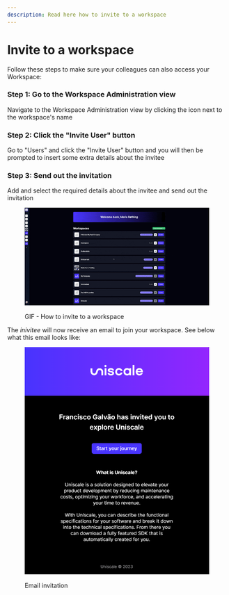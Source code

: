 ```yaml
---
description: Read here how to invite to a workspace
---
```


# Invite to a workspace

Follow these steps to make sure your colleagues can also access your Workspace:

### Step 1: Go to the Workspace Administration view

Navigate to the Workspace Administration view by clicking the icon next to the workspace's name



### Step 2: Click the "Invite User" button

Go to "Users" and click the "Invite User" button and you will then be prompted to insert some extra details about the invitee



### Step 3: Send out the invitation

Add and select the required details about the invitee and send out the invitation

<figure><img src="../../.gitbook/assets/CleanShot 2024-03-14 at 15.09.14.gif" alt=""><figcaption><p>GIF - How to invite to a workspace</p></figcaption></figure>



The _inivitee_ will now receive an email to join your workspace. See below what this email looks like:

<figure><img src="../../.gitbook/assets/image (8).png" alt=""><figcaption><p>Email invitation</p></figcaption></figure>
